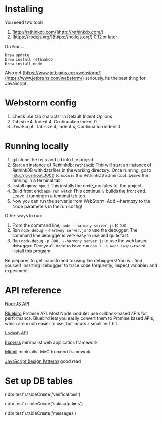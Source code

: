 

# Installing

You need two tools

1. [http://rethinkdb.com/](http://rethinkdb.com/)
2. [https://nodejs.org/](https://nodejs.org/) 0.12 or later

On Mac...
    
    brew update   
    brew install rethinkdb    
    brew install node

Also get [https://www.jetbrains.com/webstorm/](https://www.jetbrains.com/webstorm/) seriously, its the best thing for JavaScript.

# Webstorm config

1. Check use tab character in Default Indent Options
2. Tab size 4, Indent 4, Continuation indent 0
3. JavaScript: Tab size 4, Indent 4, Continuation indent 0

# Running locally

1. git clone the repo and cd into the project
1. Start an instance of Rethinkdb:  `rethinkdb` This will start an instance of RethinkDB with datafiles in the working directory. Once running, go to [http://localhost:8080](http://localhost:8080)
 to access the RethinkDB admin tool. Leave this running in a terminal tab.
1. Install npms: `npm i`  This installs the node_modules for the project.
1. Build front end: `npm run watch` This continually builds the front end. Leave it running in a terminal tab too.
1. Now you can run the server.js from WebStorm. Add --harmony to the Node parameters in the run config!

Other ways to run:

1. From the command line, `node --harmony server.js` to run.
1. Run `node debug --harmony server.js` to use the debugger. The command line debugger is very easy to use
and quite fast. 
1.  Run `node-debug -p 8081 --harmony server.js` to use the web based debugger. First you'll need to have run `npm i -g node-inspector` to install this program.

Be prepared to get accustomed to using the debuggers! You will find yourself inserting 'debugger' to trace code frequently, inspect variables and experiment.

# API reference

[NodeJS API](https://nodejs.org/api)

[Bluebird](https://github.com/petkaantonov/bluebird/blob/master/API.md) Promise API. Most Node modules use callback-based APIs for performance.
Bluebird lets you easily convert them to Promise based APIs, which are much easier to use, but incurs a small perf hit.

[Lodash API](https://lodash.com/docs)

[Express](http://expressjs.com) minimalist web application framework

[Mithril](https://lhorie.github.io/mithril) minimalist MVC frontend framework

[JavaScript Design Patterns](http://addyosmani.com/resources/essentialjsdesignpatterns/book/) good read

# Set up DB tables

r.db('test').tableCreate('verifications')

r.db('test').tableCreate('subscriptions')

r.db('test').tableCreate('messages')
